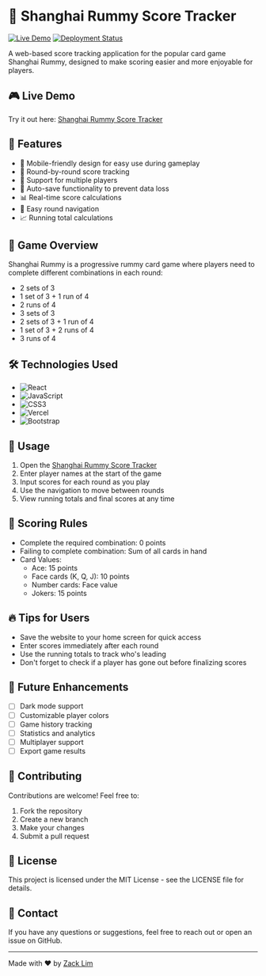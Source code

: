 # 🎴 Shanghai Rummy Score Tracker

[![Live Demo](https://img.shields.io/badge/Demo-Live%20Site-success)](https://shanghai-rummy.vercel.app)
[![Deployment Status](https://img.shields.io/badge/deployment-active-success)](https://shanghai-rummy.vercel.app)

A web-based score tracking application for the popular card game Shanghai Rummy, designed to make scoring easier and more enjoyable for players.

## 🎮 Live Demo
Try it out here: [Shanghai Rummy Score Tracker](https://shanghai-rummy.vercel.app)

## 🎯 Features

- 📱 Mobile-friendly design for easy use during gameplay
- 🎲 Round-by-round score tracking
- 👥 Support for multiple players
- 💾 Auto-save functionality to prevent data loss
- 📊 Real-time score calculations
- 🔄 Easy round navigation
- 📈 Running total calculations

## 🎪 Game Overview

Shanghai Rummy is a progressive rummy card game where players need to complete different combinations in each round:
- 2 sets of 3
- 1 set of 3 + 1 run of 4
- 2 runs of 4
- 3 sets of 3
- 2 sets of 3 + 1 run of 4
- 1 set of 3 + 2 runs of 4
- 3 runs of 4

## 🛠️ Technologies Used

- ![React](https://img.shields.io/badge/React-20232A?style=for-the-badge&logo=react&logoColor=61DAFB)
- ![JavaScript](https://img.shields.io/badge/JavaScript-F7DF1E?style=for-the-badge&logo=javascript&logoColor=black)
- ![CSS3](https://img.shields.io/badge/CSS3-1572B6?style=for-the-badge&logo=css3&logoColor=white)
- ![Vercel](https://img.shields.io/badge/Vercel-000000?style=for-the-badge&logo=vercel&logoColor=white)
- ![Bootstrap](https://img.shields.io/badge/Bootstrap-563D7C?style=for-the-badge&logo=bootstrap&logoColor=white)

## 📱 Usage

1. Open the [Shanghai Rummy Score Tracker](https://shanghai-rummy.vercel.app)
2. Enter player names at the start of the game
3. Input scores for each round as you play
4. Use the navigation to move between rounds
5. View running totals and final scores at any time

## 🎯 Scoring Rules

- Complete the required combination: 0 points
- Failing to complete combination: Sum of all cards in hand
- Card Values:
  - Ace: 15 points
  - Face cards (K, Q, J): 10 points
  - Number cards: Face value
  - Jokers: 15 points

## 🔥 Tips for Users

- Save the website to your home screen for quick access
- Enter scores immediately after each round
- Use the running totals to track who's leading
- Don't forget to check if a player has gone out before finalizing scores

## 🚀 Future Enhancements

- [ ] Dark mode support
- [ ] Customizable player colors
- [ ] Game history tracking
- [ ] Statistics and analytics
- [ ] Multiplayer support
- [ ] Export game results

## 💝 Contributing

Contributions are welcome! Feel free to:
1. Fork the repository
2. Create a new branch
3. Make your changes
4. Submit a pull request

## 📜 License

This project is licensed under the MIT License - see the LICENSE file for details.

## 🤝 Contact

If you have any questions or suggestions, feel free to reach out or open an issue on GitHub.

---

Made with ❤️ by [Zack Lim](https://github.com/zakki-miilo)
